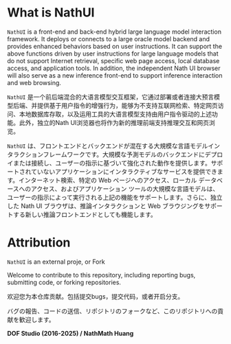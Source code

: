 # What is NathUI
`NathUI` is a front-end and back-end hybrid large language model interaction framework. It deploys or connects to a large oracle model backend and provides enhanced behaviors based on user instructions. It can support the above functions driven by user instructions for large language models that do not support Internet retrieval, specific web page access, local database access, and application tools. In addition, the independent Nath UI browser will also serve as a new inference front-end to support inference interaction and web browsing.

`NathUI` 是一个前后端混合的大语言模型交互框架，它通过部署或者连接大预言模型后端、并提供基于用户指令的增强行为，能够为不支持互联网检索、特定网页访问、本地数据库存取，以及运用工具的大语言模型支持由用户指令驱动的上述功能。此外，独立的Nath UI浏览器也将作为新的推理前端支持推理交互和网页浏览。

`NathUI` は、フロントエンドとバックエンドが混在する大規模な言語モデルインタラクションフレームワークです。大規模な予測モデルのバックエンドにデプロイまたは接続し、ユーザーの指示に基づいて強化された動作を提供します。サポートされていないアプリケーションにインタラクティブなサービスを提供できます。インターネット検索、特定の Web ページへのアクセス、ローカル データベースへのアクセス、およびアプリケーション ツールの大規模な言語モデルは、ユーザーの指示によって実行される上記の機能をサポートします。さらに、独立した Nath UI ブラウザは、推論インタラクションと Web ブラウジングをサポートする新しい推論フロントエンドとしても機能します。

# Attribution
`NathUI` is an external proje, or Fork

Welcome to contribute to this repository, including reporting bugs, submitting code, or forking repositories.

欢迎您为本仓库贡献。包括提交bugs，提交代码，或者开启分支。

バグの報告、コードの送信、リポジトリのフォークなど、このリポジトリへの貢献を歓迎します。


**DOF Studio (2016-2025) / NathMath Huang**

